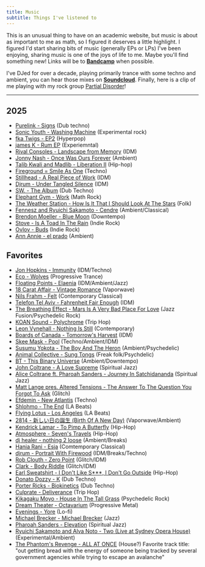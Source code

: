```yaml
---
title: Music
subtitle: Things I've listened to
---
```


This is an unusual thing to have on an academic website, but music is about as important to me as math, so I figured it deserves a little highlight. I figured I'd start sharing bits of music (generally EPs or LPs) I've been enjoying, sharing music is one of the joys of life to me. Maybe you'll find something new! Links will be to **[Bandcamp](https://www.bandcamp.com)** when possible.

I've DJed for over a decade, playing primarily trance with some techno and ambient, you can hear those mixes on **[Soundcloud](https://soundcloud.com/sammymmm)**. Finally, here is a clip of me playing with my rock group [Partial Disorder](https://www.youtube.com/shorts/gTOsRkQB-nY)! 

---

## 2025

- [Purelink - Signs](https://purelink.bandcamp.com/album/signs) (Dub techno)
- [Sonic Youth - Washing Machine](https://en.wikipedia.org/wiki/Washing_Machine_(album)) (Experimental rock)
- [fka Twigs - EP2](https://www.discogs.com/master/610811-FKA-Twigs-EP2) (Hyperpop)
- [james K - Rum EP](https://jameskmusic.bandcamp.com/album/rum-ep) (Experiemntal)
- [Rival Consoles - Landscape from Memory](https://rivalconsoles.bandcamp.com/album/landscape-from-memory) (IDM) 
- [Jonny Nash - Once Was Ours Forever](https://jonnynash.bandcamp.com/album/once-was-ours-forever) (Ambient) 
- [Talib Kwali and Madlib - Liberation II](https://talibkweli.bandcamp.com/album/liberation-2) (Hip-hop) 
- [Fireground = Smile As One](https://iliantape.bandcamp.com/album/it072-smile-as-one) (Techno)
- [Stillhead - A Real Piece of Work](https://brightestdarkplace.bandcamp.com/album/a-real-piece-of-work?action=buy) (IDM)
- [Djrum - Under Tangled Silence](https://djrum.bandcamp.com/album/under-tangled-silence) (IDM) 
- [SW. - The Album](https://apollorecords.bandcamp.com/album/the-album) (Dub Techno) 
- [Elephant Gym - Work](https://elephant-gym.bandcamp.com/album/work) (Math Rock) 
- [The Weather Station - How Is It That I Should Look At The Stars](https://theweatherstation.bandcamp.com/album/how-is-it-that-i-should-look-at-the-stars) (Folk)
- [Fennesz and Ryuichi Sakamoto - Cendre](https://fenneszreleases.bandcamp.com/album/cendre) (Ambient/Classical)
- [Brendon Moeller - Blue Moon](https://brendonmoellerechologistbeatpharmacy.bandcamp.com/album/blue-moon) (Downtempo)
- [Stove - Is A Toad In The Rain](https://explodinginsoundrecords.bandcamp.com/album/is-a-toad-in-the-rain) (Indie Rock)
- [Ovlov - Buds](https://ovlov.bandcamp.com/album/buds-2) (Indie Rock)
- [Ann Annie - el prado](https://annannie.bandcamp.com/album/el-prado) (Ambient)
 
## Favorites

- [Jon Hopkins - Immunity](https://jonhopkins.bandcamp.com/album/immunity-2) (IDM/Techno)
- [Eco - Wolves](https://blackholerecordings.bandcamp.com/album/wolves) (Progressive Trance)
- [Floating Points - Elaenia](https://floatingpoints.bandcamp.com/album/elaenia) (IDM/Ambient/Jazz)
- [18 Carat Affair - Vintage Romance](https://18carataffair.bandcamp.com/album/vintage-romance) (Vaporwave)
- [Nils Frahm - Felt](https://nilsfrahm.bandcamp.com/album/felt) (Contemporary Classical)
- [Telefon Tel Aviv - Fahrenheit Fair Enough](https://telefon-tel-aviv.bandcamp.com/album/fahrenheit-fair-enough) (IDM)
- [The Breathing Effect - Mars Is A Very Bad Place For Love](https://thebreathingeffect.bandcamp.com/album/mars-is-a-very-bad-place-for-love) (Jazz Fusion/Psychedelic Rock)
- [KOAN Sound - Polychrome](https://koansound.bandcamp.com/album/polychrome) (Trip Hop)
- [Leon Vynehall - Nothing Is Still](https://leonvynehall.bandcamp.com/album/nothing-is-still) (Contemporary)
- [Boards of Canada - Tomorrow's Harvest](https://boardsofcanada.bandcamp.com/album/tomorrows-harvest) (IDM)
- [Skee Mask - Pool](https://iliantape.bandcamp.com/album/itlp09-pool) (Techno/Ambient/IDM)
- [Susumu Yokota - The Boy And The Heron](https://susumuyokota.bandcamp.com/album/the-boy-and-the-tree) (Ambient/Psychedelic)
- [Animal Collective - Sung Tongs](https://anmlcollectve.bandcamp.com/album/sung-tongs) (Freak folk/Psychdelic)
- [BT - This Binary Universe](https://songsofbt.bandcamp.com/album/this-binary-universe-remastered) (Ambient/Downtempo)
- [John Coltrane - A Love Supreme](https://www.discogs.com/master/32287-John-Coltrane-A-Love-Supreme) (Spiritual Jazz)
- [Alice Coltrane ft. Pharoah Sanders - Journey In Satchidananda](https://www.discogs.com/master/59538-Alice-Coltrane-Featuring-Pharoah-Sanders-Journey-In-Satchidananda) (Spiritual Jazz)
- [Matt Lange pres. Altered Tensions - The Answer To The Question You Forgot To Ask](https://www.discogs.com/release/1732748-Altered-Tensions-The-Answer-To-The-Question-You-Forgot-To-Ask) (Glitch)
- [Efdemin - New Atlantis](https://ostgut.bandcamp.com/album/new-atlantis) (Techno)
- [Shlohmo - The End](https://shlohmo.bandcamp.com/album/the-end) (LA Beats)
- [Flying Lotus - Los Angeles](https://flyinglotus.bandcamp.com/album/los-angeles) (LA Beats)
- [2814 - 新しい日の誕生 (Birth Of A New Day)](https://dreamcatalogue.bandcamp.com/album/--18) (Vaporwave/Ambient)
- [Kendrick Lamar - To Pimp A Butterfly](https://www.discogs.com/master/810214-Kendrick-Lamar-To-Pimp-A-Butterfly) (Hip-Hop)
- [Atmosphere - Seven's Travels](https://www.discogs.com/master/42085-Atmosphere-Sevens-Travels) (Hip-Hop)
- [dj healer - nothing 2 loose](https://www.discogs.com/release/11849140-DJ-Healer-Nothing-2-Loose) (Ambient/Breaks) 
- [Hania Rani - Esja](https://haniarani.bandcamp.com/album/esja) (Comtemporary Classical)
- [djrum - Portrait With Firewood](https://djrum.bandcamp.com/album/portrait-with-firewood) (IDM/Breaks/Techno)
- [Rob Clouth - Zero Point](https://robclouth.bandcamp.com/album/zero-point) (Glitch/IDM)
- [Clark - Body Riddle](https://clark.bandcamp.com/album/body-riddle-remastered) (Glitch/IDM)
- [Earl Sweatshirt - I Don't Like S***, I Don't Go Outside](https://www.discogs.com/master/821355-Earl-Sweatshirt-I-Dont-Like-Shit-I-Dont-Go-Outside-An-Album-By-Earl-Sweatshirt) (Hip-Hop)
- [Donato Dozzy - K](https://www.discogs.com/release/2493983-Donato-Dozzy-K) (Dub Techno)
- [Porter Ricks - Biokinetics](https://forceincmilleplateaux.bandcamp.com/album/biokinetics) (Dub Techno)
- [Culprate - Deliverance](https://culprate.bandcamp.com/album/deliverance) (Trip Hop)
- [Kikagaku Moyo - House In The Tall Grass](https://kikagakumoyoggb.bandcamp.com/album/house-in-the-tall-grass) (Psychedelic Rock)
- [Dream Theater - Octavarium](https://dreamtheater.net/discography/octavarium/) (Progressive Metal)
- [Evenings - Yore](https://evenings.bandcamp.com/album/yore-2) (Lo-fi)
- [Michael Brecker - Michael Brecker](https://www.discogs.com/release/2236405-Michael-Brecker-Michael-Brecker) (Jazz)
- [Pharoah Sanders - Elevation](https://www.discogs.com/master/54142-Pharoah-Sanders-Elevation) (Spiritual Jazz)
- [Ryuichi Sakamoto and Alva Noto - Two (Live at Sydney Opera House)](https://www.discogs.com/master/1637023-Alva-Noto-Ryuichi-Sakamoto-Two-Live-At-Sydney-Opera-House) (Experimental/Ambient)
- [The Phantom's Revenge - ALL AT ONCE](https://onemoreslice.bandcamp.com/album/all-at-once-3) (House?) Favorite track title: "out getting bread with the energy of someone being tracked by several government agencies while trying to escape an avalanche"

